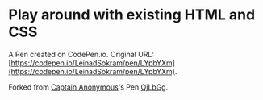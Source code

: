 # Play around with existing HTML and CSS

A Pen created on CodePen.io. Original URL: [https://codepen.io/LeinadSokram/pen/LYpbYXm](https://codepen.io/LeinadSokram/pen/LYpbYXm).



Forked from [Captain Anonymous](http://codepen.io/anon/)'s Pen [QjLbGg](http://codepen.io/anon/pen/QjLbGg/).
